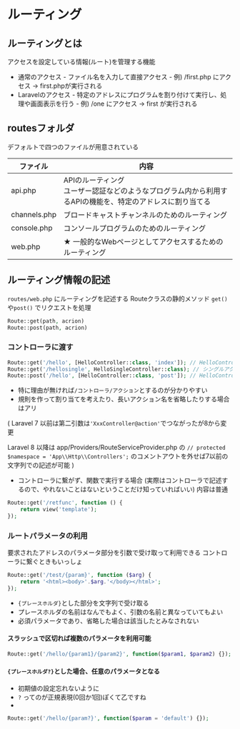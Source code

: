 # ルーティング

## ルーティングとは

アクセスを設定している情報(ルート)を管理する機能

* 通常のアクセス
\- ファイル名を入力して直接アクセス
\- 例) /first.php にアクセス -> first.phpが実行される
* Laravelのアクセス
\- 特定のアドレスにプログラムを割り付けて実行し、処理や画面表示を行う
\- 例) /one にアクセス -> first が実行される

## routesフォルダ

デフォルトで四つのファイルが用意されている

| ファイル     | 内容 |
| ------------ | - |
| api.php      | APIのルーティング<br>ユーザー認証などのようなプログラム内から利用するAPIの機能を、特定のアドレスに割り当てる |
| channels.php | ブロードキャストチャンネルのためのルーティング |
| console.php  | コンソールプログラムのためのルーティング |
| web.php      | ★ 一般的なWebページとしてアクセスするためのルーティング |

## ルーティング情報の記述
`routes/web.php` にルーティングを記述する
Routeクラスの静的メソッド `get()`や`post()` でリクエストを処理

```php
Route::get(path, acrion)
Route::post(path, acrion)
```

### コントローラに渡す

```php
Route::get('/hello', [HelloController::class, 'index']); // HelloControllerのindexアクション
Route::get('/hellosingle', HelloSingleController::class); // シングルアクションコントローラの場合はアクションを記述しない
Route::post('/hello', [HelloController::class, 'post']); // HelloControllerのpostアクション
```
* 特に理由が無ければ`/コントローラ/アクション`とするのが分かりやすい
* 規則を作って割り当てを考えたり、長いアクション名を省略したりする場合はアリ

(
Laravel 7 以前は第二引数は`'XxxController@action'`でつながったが8から変更

Laravel 8 以降は
app/Providers/RouteServiceProvider.php の
`// protected $namespace = 'App\\Http\\Controllers';`
のコメントアウトを外せば7以前の文字列での記述が可能
)

* コントローラに繋がず、関数で実行する場合
(実際はコントローラで記述するので、やれないことはないということだけ知っていればいい)
内容は普通

```php
Route::get('/retfunc', function () {
    return view('template');
});
```

### ルートパラメータの利用

要求されたアドレスのパラメータ部分を引数で受け取って利用できる
コントローラに繋ぐときもいっしょ

```php
Route::get('/test/{param}', function ($arg) {
    return '<html><body>'.$arg.'</body></html>';
});
```

* `{プレースホルダ}`とした部分を文字列で受け取る
* プレースホルダの名前はなんでもよく、引数の名前と異なっていてもよい
* 必須パラメータであり、省略した場合は該当したとみなされない

#### スラッシュで区切れば複数のパラメータを利用可能

```php
Route::get('/hello/{param1}/{param2}', function($param1, $param2) {});
```

#### `{プレースホルダ?}`とした場合、任意のパラメータとなる

* 初期値の設定忘れないように
* `?` ってのが正規表現(0回か1回)ぽくて乙ですね
* 
```php
Route::get('/hello/{param?}', function($param = 'default') {});
```
